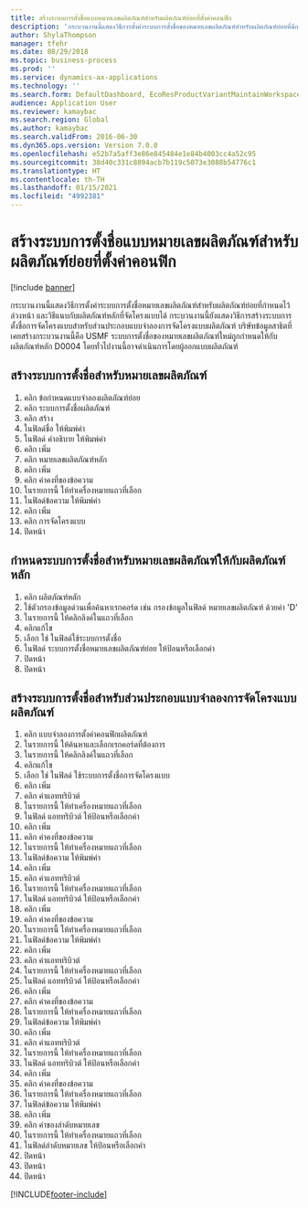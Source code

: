 ```yaml
---
title: สร้างระบบการตั้งชื่อแบบหมายเลขผลิตภัณฑ์สำหรับผลิตภัณฑ์ย่อยที่ตั้งค่าคอนฟิก
description: 'กระบวนงานนี้แสดงวิธีการตั้งค่าระบบการตั้งชื่อของหมายเลขผลิตภัณฑ์สำหรับผลิตภัณฑ์ย่อยที่มีการจัดโครงแบบ และวิธีการติดไปกับผลิตภัณฑ์หลักที่จัดโครงแบบได้ '
author: ShylaThompson
manager: tfehr
ms.date: 08/29/2018
ms.topic: business-process
ms.prod: ''
ms.service: dynamics-ax-applications
ms.technology: ''
ms.search.form: DefaultDashboard, EcoResProductVariantMaintainWorkspace, EcoResNomenclature, EcoResProductListPage, EcoResProductDetails, PCProductConfigurationModelListPage, PCProductConfigurationModelDetails
audience: Application User
ms.reviewer: kamaybac
ms.search.region: Global
ms.author: kamaybac
ms.search.validFrom: 2016-06-30
ms.dyn365.ops.version: Version 7.0.0
ms.openlocfilehash: e52b7a5aff3e86e845484e1e84b4003cc4a52c95
ms.sourcegitcommit: 38d40c331c8894acb7b119c5073e3088b54776c1
ms.translationtype: HT
ms.contentlocale: th-TH
ms.lasthandoff: 01/15/2021
ms.locfileid: "4992381"
---
```

# <a name="create-a-product-number-nomenclature-for-configured-product-variants"></a>สร้างระบบการตั้งชื่อแบบหมายเลขผลิตภัณฑ์สำหรับผลิตภัณฑ์ย่อยที่ตั้งค่าคอนฟิก

[!include [banner](../../includes/banner.md)]

กระบวนงานนี้แสดงวิธีการตั้งค่าระบบการตั้งชื่อหมายเลขผลิตภัณฑ์สำหรับผลิตภัณฑ์ย่อยที่กำหนดไว้ล่วงหน้า และวิธีแนบกับผลิตภัณฑ์หลักที่จัดโครงแบบได้ กระบวนงานนี้ยังแสดงวิธีการสร้างระบบการตั้งชื่อการจัดโครงแบบสำหรับส่วนประกอบแบบจำลองการจัดโครงแบบผลิตภัณฑ์ บริษัทข้อมูลสาธิตที่เคยสร้างกระบวนงานนี้คือ USMF ระบบการตั้งชื่อของหมายเลขผลิตภัณฑ์ใหม่ถูกกำหนดให้กับผลิตภัณฑ์หลัก D0004  โดยทั่วไปงานนี้อาจดำเนินการโดยผู้ออกแบบผลิตภัณฑ์


## <a name="create-a-product-number-nomenclature"></a>สร้างระบบการตั้งชื่อสำหรับหมายเลขผลิตภัณฑ์
1. คลิก ข้อกำหนดแบบจำลองผลิตภัณฑ์ย่อย
2. คลิก ระบบการตั้งชื่อผลิตภัณฑ์
3. คลิก สร้าง
4. ในฟิลด์ชื่อ ให้พิมพ์ค่า 
5. ในฟิลด์ คำอธิบาย ให้พิมพ์ค่า
6. คลิก เพิ่ม
7. คลิก หมายเลขผลิตภัณฑ์หลัก
8. คลิก เพิ่ม
9. คลิก ค่าคงที่ของข้อความ
10. ในรายการนี้ ให้ทำเครื่องหมายแถวที่เลือก
11. ในฟิลด์ข้อความ ให้พิมพ์ค่า 
12. คลิก เพิ่ม
13. คลิก การจัดโครงแบบ
14. ปิดหน้า

## <a name="assign-the-product-number-nomenclature-to-a-product-master"></a>กำหนดระบบการตั้งชื่อสำหรับหมายเลขผลิตภัณฑ์ให้กับผลิตภัณฑ์หลัก
1. คลิก ผลิตภัณฑ์หลัก
2. ใช้ตัวกรองข้อมูลด่วนเพื่อค้นหาเรกคอร์ด  เช่น กรองข้อมูลในฟิลด์ หมายเลขผลิตภัณฑ์ ด้วยค่า 'D'
3. ในรายการนี้ ให้คลิกลิงค์ในแถวที่เลือก
4. คลิกแก้ไข
5. เลือก ใช่ ในฟิลด์ใช้ระบบการตั้งชื่อ
6. ในฟิลด์ ระบบการตั้งชื่อหมายเลขผลิตภัณฑ์ย่อย ให้ป้อนหรือเลือกค่า
7. ปิดหน้า
8. ปิดหน้า

## <a name="create-nomenclature-for-a-product-configuration-model-component"></a>สร้างระบบการตั้งชื่อสำหรับส่วนประกอบแบบจำลองการจัดโครงแบบผลิตภัณฑ์
1. คลิก แบบจำลองการตั้งค่าคอนฟิกผลิตภัณฑ์
2. ในรายการนี้ ให้ค้นหาและเลือกเรกคอร์ดที่ต้องการ
3. ในรายการนี้ ให้คลิกลิงค์ในแถวที่เลือก
4. คลิกแก้ไข
5. เลือก ใช่ ในฟิลด์ ใช้ระบบการตั้งชื่อการจัดโครงแบบ
6. คลิก เพิ่ม
7. คลิก ค่าแอททริบิวต์
8. ในรายการนี้ ให้ทำเครื่องหมายแถวที่เลือก
9. ในฟิลด์ แอททริบิวต์ ให้ป้อนหรือเลือกค่า
10. คลิก เพิ่ม
11. คลิก ค่าคงที่ของข้อความ
12. ในรายการนี้ ให้ทำเครื่องหมายแถวที่เลือก
13. ในฟิลด์ข้อความ ให้พิมพ์ค่า 
14. คลิก เพิ่ม
15. คลิก ค่าแอททริบิวต์
16. ในรายการนี้ ให้ทำเครื่องหมายแถวที่เลือก
17. ในฟิลด์ แอททริบิวต์ ให้ป้อนหรือเลือกค่า
18. คลิก เพิ่ม
19. คลิก ค่าคงที่ของข้อความ
20. ในรายการนี้ ให้ทำเครื่องหมายแถวที่เลือก
21. ในฟิลด์ข้อความ ให้พิมพ์ค่า 
22. คลิก เพิ่ม
23. คลิก ค่าแอททริบิวต์
24. ในรายการนี้ ให้ทำเครื่องหมายแถวที่เลือก
25. ในฟิลด์ แอททริบิวต์ ให้ป้อนหรือเลือกค่า
26. คลิก เพิ่ม
27. คลิก ค่าคงที่ของข้อความ
28. ในรายการนี้ ให้ทำเครื่องหมายแถวที่เลือก
29. ในฟิลด์ข้อความ ให้พิมพ์ค่า 
30. คลิก เพิ่ม
31. คลิก ค่าแอททริบิวต์
32. ในรายการนี้ ให้ทำเครื่องหมายแถวที่เลือก
33. ในฟิลด์ แอททริบิวต์ ให้ป้อนหรือเลือกค่า
34. คลิก เพิ่ม
35. คลิก ค่าคงที่ของข้อความ
36. ในรายการนี้ ให้ทำเครื่องหมายแถวที่เลือก
37. ในฟิลด์ข้อความ ให้พิมพ์ค่า 
38. คลิก เพิ่ม
39. คลิก ค่าของลำดับหมายเลข
40. ในรายการนี้ ให้ทำเครื่องหมายแถวที่เลือก
41. ในฟิลด์ลำดับหมายเลข ให้ป้อนหรือเลือกค่า
42. ปิดหน้า
43. ปิดหน้า
44. ปิดหน้า



[!INCLUDE[footer-include](../../../includes/footer-banner.md)]
